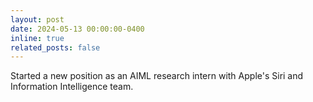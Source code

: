 ```yaml
---
layout: post
date: 2024-05-13 00:00:00-0400
inline: true
related_posts: false
---
```


Started a new position as an AIML research intern with Apple's Siri and Information Intelligence team.
